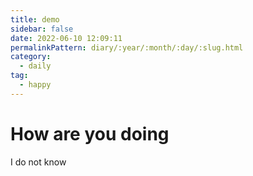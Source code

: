 ```yaml
---
title: demo  
sidebar: false  
date: 2022-06-10 12:09:11  
permalinkPattern: diary/:year/:month/:day/:slug.html  
category:
  - daily
tag:
  - happy
---
```


# How are you doing

I do not know